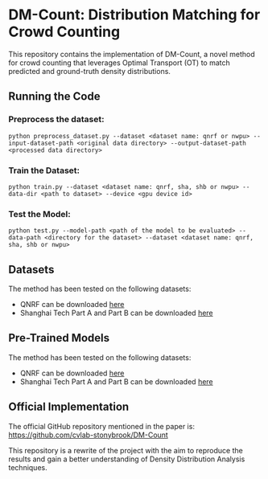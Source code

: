 # DM-Count: Distribution Matching for Crowd Counting

This repository contains the implementation of DM-Count, a novel method for crowd counting that leverages Optimal Transport (OT) to match predicted and ground-truth density distributions.

## Running the Code

### Preprocess the dataset:
```
python preprocess_dataset.py --dataset <dataset name: qnrf or nwpu> --input-dataset-path <original data directory> --output-dataset-path <processed data directory>
```

### Train the Dataset:
```
python train.py --dataset <dataset name: qnrf, sha, shb or nwpu> --data-dir <path to dataset> --device <gpu device id>
```
### Test the Model:
```
python test.py --model-path <path of the model to be evaluated> --data-path <directory for the dataset> --dataset <dataset name: qnrf, sha, shb or nwpu>
```

## Datasets
The method has been tested on the following datasets:
+ QNRF can be downloaded [here](https://www.crcv.ucf.edu/data/ucf-qnrf/)
+ Shanghai Tech Part A and Part B can be downloaded [here](https://www.kaggle.com/tthien/shanghaitech)

## Pre-Trained Models
The method has been tested on the following datasets:
+ QNRF can be downloaded [here](https://www.crcv.ucf.edu/data/ucf-qnrf/)
+ Shanghai Tech Part A and Part B can be downloaded [here](https://www.kaggle.com/tthien/shanghaitech)

## Official Implementation
The official GitHub repository mentioned in the paper is: https://github.com/cvlab-stonybrook/DM-Count

This repository is a rewrite of the project with the aim to reproduce the results and gain a better understanding of Density Distribution Analysis techniques.

